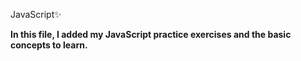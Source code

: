 JavaScript✨

**In this file, I added my JavaScript practice exercises and the basic concepts to learn.**
